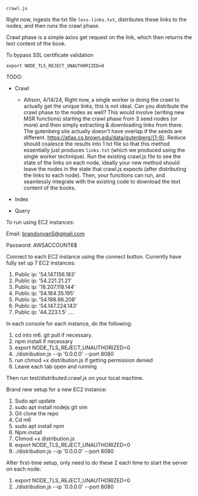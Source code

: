 

`crawl.js`

Right now, ingests the txt file `less-links.txt`, distributes these links to the nodes, and then runs the crawl phase. 

Crawl phase is a simple axios get request on the link, which then returns the text content of the book.

To bypass SSL certificate validation
```
export NODE_TLS_REJECT_UNAUTHORIZED=0
```

TODO: 

- Crawl
    - Allison, 4/14/24, Right now, a single worker is doing the crawl to actually get the unique links, this is not ideal. Can you distribute the crawl phase to the nodes as well? This would involve (writing new MSR functions) starting the crawl phase from 3 seed nodes (or more) and then simply extracting & downloading links from there. The gutenberg site actually doesn't have overlap if the seeds are different. https://atlas.cs.brown.edu/data/gutenberg/{1-9}. Reduce should coalesce the results into 1 txt file so that this method essentially just produces `links.txt` (which we produced using the single worker technique). Run the existing crawl.js file to see the state of the links on each node, ideally your new method should leave the nodes in the state that crawl.js expects (after distributing the links to each node). Then, your functions can run, and seamlessly integrate with the existing code to download the text content of the books.

- Index
- Query


To run using EC2 instances:

Email: brandonyan5@gmail.com

Password: AWSACCOUNT6$

Connect to each EC2 instance using the connect button. Currently have fully set up 7 EC2 instances:
1. Public ip: '54.147.156.183'
2. Public ip: '54.221.21.21'
3. Public ip: '18.207.118.144' 
4. Public ip: '54.164.35.195'
5. Public ip: '54.198.96.208'
6. Public ip: '54.147.224.143'
7. Public ip: '44.223.1.5'
....

In each console for each instance, do the following:
1. cd into m6. git pull if necessary.
2. npm install if necessary
3. export NODE_TLS_REJECT_UNAUTHORIZED=0
4. ./distribution.js --ip '0.0.0.0' --port 8080
4. run chmod +x distribution.js if getting permission denied
5. Leave each tab open and running

Then run test/distributed.crawl.js on your local machine.


Brand new setup for a new EC2 instance:
1. Sudo apt update
2. sudo apt install nodejs git vim
3. Git clone the repo
4. Cd m6
5. sudo apt install npm
6. Npm install
7. Chmod +x distribution.js
8. export NODE_TLS_REJECT_UNAUTHORIZED=0
9. ./distribution.js --ip '0.0.0.0' --port 8080


After first-time setup, only need to do these 2 each time to start the server on each node:
1. export NODE_TLS_REJECT_UNAUTHORIZED=0
2. ./distribution.js --ip '0.0.0.0' --port 8080
